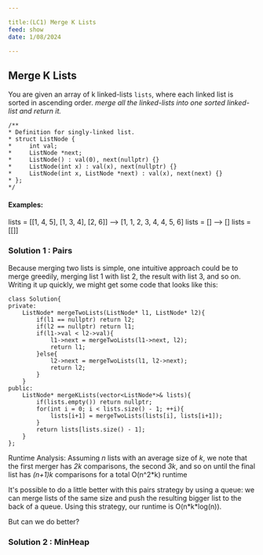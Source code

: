 ```yaml
---

title:(LC1) Merge K Lists
feed: show
date: 1/08/2024

---
```



## Merge K Lists
You are given an array of k linked-lists `lists`, where each linked list is sorted in ascending order.
*merge all the linked-lists into one sorted linked-list and return it.*

```
/**
* Definition for singly-linked list.
* struct ListNode {
*     int val;
*     ListNode *next;
*     ListNode() : val(0), next(nullptr) {}
*     ListNode(int x) : val(x), next(nullptr) {}
*     ListNode(int x, ListNode *next) : val(x), next(next) {}
* };
*/
```

#### Examples:
lists = \[\[1, 4, 5\], \[1, 3, 4\], \[2, 6\]\] -->  \[1, 1, 2, 3, 4, 4, 5, 6\]
lists = \[\] --> \[\]
lists = \[\[\]\]

### Solution 1 : Pairs
Because merging two lists is simple, one intuitive approach could be to merge greedily, merging list 1 with list 2, the result with list 3, and so on. Writing it up quickly, we might get some code that looks like this:

```
class Solution{
private:
	ListNode* mergeTwoLists(ListNode* l1, ListNode* l2){
		if(l1 == nullptr) return l2;
		if(l2 == nullptr) return l1;
		if(l1->val < l2->val){
			l1->next = mergeTwoLists(l1->next, l2);
			return l1;
		}else{
			l2->next = mergeTwoLists(l1, l2->next);
			return l2;
		}
	}
public:
	ListNode* mergeKLists(vector<ListNode*>& lists){
		if(lists.empty()) return nullptr;
		for(int i = 0; i < lists.size() - 1; ++i){
			lists[i+1] = mergeTwoLists(lists[i], lists[i+1]);
		}
		return lists[lists.size() - 1];
	}
};
```

Runtime Analysis: Assuming *n* lists with an average size of *k*, we note that the first merger has *2k* comparisons, the second *3k*, and so on until the final list has *(n+1)k* comparisons for  a total O(n^2\*k) runtime

It's possible to do a little better with this pairs strategy by using a queue: we can merge lists of the same size and push the resulting bigger list to the back of a queue. Using this strategy, our runtime is O(n\*k\*log(n)).

But can we do better?

### Solution 2 : MinHeap
